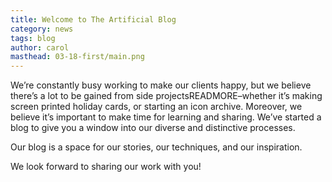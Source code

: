 ```yaml
---
title: Welcome to The Artificial Blog
category: news
tags: blog
author: carol
masthead: 03-18-first/main.png
---
```


We’re constantly busy working to make our clients happy, but we believe there’s a lot to be gained from side projectsREADMORE–whether it’s making screen printed holiday cards, or starting an icon archive. Moreover, we believe it’s important to make time for learning and sharing. We’ve started a blog to give you a window into our diverse and distinctive processes.

Our blog is a space for our stories, our techniques, and our inspiration. 

We look forward to sharing our work with you! 
